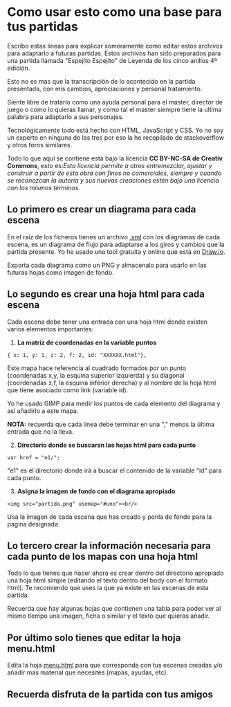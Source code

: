 # Como usar esto como una base para tus partidas

Escribo estas líneas para explicar someramente como editar estos archivos para adaptarlo a futuras partidas. Estos archivos han sido preparados para una partida llamada "Espejíto Espejíto" de Leyenda de los cinco anillos 4ª edición.

Esto no es mas que la transcripción de lo acontecido en la partida presentada, con mis cambios, apreciaciones y personal tratamiento.

Siente libre de tratarlo como una ayuda personal para el master, director de juego o como lo quieras llamar,  y como tal el  master siempre tiene la ultima palabra para adaptarlo a sus personajes.

Tecnológicamente todo está hecho con HTML, JavaScript y CSS. Yo no soy un experto en ninguna de las tres por eso la he recopilado de stackoverflow y otros foros similares.

Todo lo que aquí se contiene está bajo la licencia **CC BY-NC-SA de Creativ Commons**, esto es:*Esta licencia permite a otros entremezclar, ajustar y construir a partir de esta obra con fines no comerciales, siempre y cuando se reconozcan la autoría y sus nuevas creaciones estén bajo una licencia con los mismos términos.*

## Lo primero es crear un diagrama para cada escena

En el raíz de los ficheros tienes un archivo [.xml](./Espejito-espejito.xml) con los diagramas de cada escena, es un diagrama de flujo para adaptarse a los giros y cambios que la partida presente. Yo he usado una tool gratuita y online que está en [Draw.io](https://www.draw.io/).

Exporta cada diagrama como un PNG y almacenalo para usarlo en las futuras hojas como imagen de fondo.

## Lo segundo es crear una hoja html para cada escena

Cada escena debe tener una entrada con una hoja html donde existen varios elementos importantes:

1. **La matriz de coordenadas en la variable puntos**
```
{ x: 1, y: 1, z: 2, f: 2, id: "XXXXXX.html"},
```
Este mapa hace referencia al cuadrado formados por un punto (coordenadas x,y, la esquina superior izquierda) y su diagonal (coordenadas z,f, la esquina inferior derecha) y al nombre de la hoja html que tiene asociado como link (variable id).

Yo he usado GIMP para medir los puntos de cada elemento del diagrama y así añadirlo a este mapa.

**NOTA:** recuerda que cada línea debe terminar en una "," menos la última entrada que no la lleva.

2. **Directorio donde se buscaran las hojas html para cada punto**
```
var href = "e1/";
```
"e1" es el directorio donde irá a buscar el contenido de la variable "id" para cada punto.

3. **Asigna la imagen de fondo con el diagrama apropiado**
```
<img src="partida.png" usemap="#uno"><br/>
```
Usa la imagen de cada escena que has creado y ponla de fondo para la pagina designada

## Lo tercero crear la información necesaria para cada punto de los mapas con una hoja html

Todo lo que tienes que hacer ahora es crear dentro del directorio apropiado una hoja html simple (editando el texto dentro del body con el formato html). Te recomiendo que uses la que ya existe en las escenas de esta partida.

Recuerda que hay algunas hojas que contienen una tabla para poder ver al mismo tiempo una imagen, ficha o similar y el texto que quieras añadir.

## Por último solo tienes que editar la hoja menu.html

Edita la hoja [menu.html](./menu.html) para que corresponda con tus escenas creadas y/o añadir mas material que necesites (mapas, ayudas, etc).

## Recuerda disfruta de la partida con tus amigos
